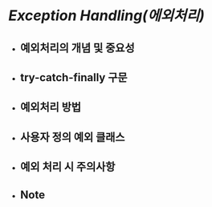 # ***Exception Handling(에외처리)***

- ## 예외처리의 개념 및 중요성

- ## try-catch-finally 구문

- ## 예외처리 방법

- ## 사용자 정의 예외 클래스

- ## 예외 처리 시 주의사항

- ## Note